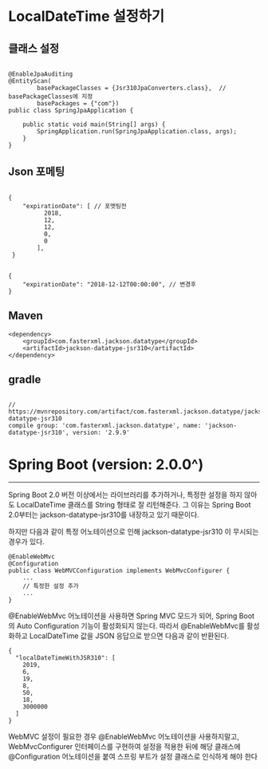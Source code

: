 LocalDateTime 설정하기
=============
클래스 설정
-------------
<pre><code>
@EnableJpaAuditing
@EntityScan(
        basePackageClasses = {Jsr310JpaConverters.class},  // basePackageClasses에 지정
        basePackages = {"com"})
public class SpringJpaApplication {

    public static void main(String[] args) {
        SpringApplication.run(SpringJpaApplication.class, args);
    }
}
</code></pre>

Json 포메팅
-------------
<pre><code>
{
    "expirationDate": [ // 포멧팅전
          2018,
          12,
          12,
          0,
          0
        ],
 }
</code></pre>
<pre><code>
{
    "expirationDate": "2018-12-12T00:00:00", // 변경후
}
</code></pre>

Maven
-------------
```
<dependency>
    <groupId>com.fasterxml.jackson.datatype</groupId>
    <artifactId>jackson-datatype-jsr310</artifactId>
</dependency>
```

gradle
-------------
<pre><code>
// https://mvnrepository.com/artifact/com.fasterxml.jackson.datatype/jackson-datatype-jsr310
compile group: 'com.fasterxml.jackson.datatype', name: 'jackson-datatype-jsr310', version: '2.9.9'
</code></pre>

# Spring Boot (version: 2.0.0^)
-------------

Spring Boot 2.0 버전 이상에서는 라이브러리를 추가하거나, 특정한 설정을 하지 않아도 LocalDateTime 클래스를 String 형태로 잘 리턴해준다. 그 이유는 Spring Boot 2.0부터는 jackson-datatype-jsr310를 내장하고 있기 때문이다.

하지만 다음과 같이 특정 어노테이션으로 인해 jackson-datatype-jsr310 이 무시되는 경우가 있다. 

```
@EnableWebMvc
@Configuration
public class WebMVCConfiguration implements WebMvcConfigurer {
	...
    // 특정한 설정 추가
    ...
}
```

@EnableWebMvc 어노테이션을 사용하면 Spring MVC 모드가 되어, Spring Boot의 Auto Configuration 기능이 활성화되지 않는다. 따라서 @EnableWebMvc를 활성화하고 LocalDateTime 값을 JSON 응답으로 받으면 다음과 같이 반환된다.
```
{
  "localDateTimeWithJSR310": [
    2019,
    6,
    19,
    8,
    50,
    18,
    3000000
  ]
}
```
WebMVC 설정이 필요한 경우 @EnableWebMvc 어노테이션을 사용하지말고, WebMvcConfigurer 인터페이스를 구현하여 설정을 적용한 뒤에 해당 클래스에 @Configuration 어노테이션을 붙여 스프링 부트가 설정 클래스로 인식하게 해야 한다
